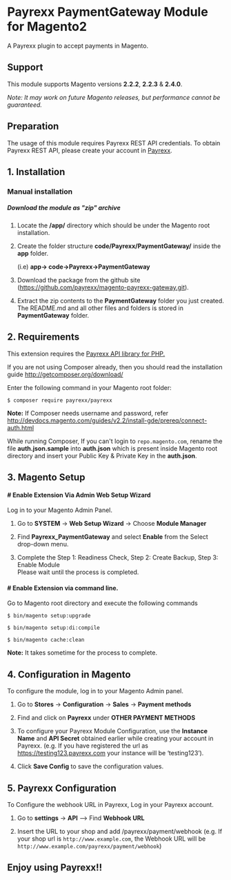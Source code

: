 # Payrexx PaymentGateway Module for Magento2

A Payrexx plugin to accept payments in Magento.


## Support

This module supports Magento versions **2.2.2**, **2.2.3** & **2.4.0**.

*Note: It may work on future Magento releases, but performance cannot be guaranteed.*

## Preparation

The usage of this module requires Payrexx REST API credentials. To obtain Payrexx REST API, please create your account in [Payrexx](https://www.payrexx.com/).
## 1. Installation
### Manual installation

##### Download the module as "zip" archive

1. Locate the **/app/** directory which should be under the Magento root installation.

2. Create the folder structure **code/Payrexx/PaymentGateway/** inside the **app** folder.

   (i.e) **app-> code->Payrexx->PaymentGateway**

3. Download the package from the github site (https://github.com/payrexx/magento-payrexx-gateway.git).

4. Extract the zip contents to the **PaymentGateway** folder you just created. The README.md and all other files and folders is stored in **PaymentGateway** folder.

## 2. Requirements
 This extension requires the [Payrexx API library for PHP.](https://github.com/payrexx/payrexx-php)

If you are not using Composer already, then you should read the installation guide http://getcomposer.org/download/

Enter the following command in your Magento root folder:

 ```
 $ composer require payrexx/payrexx
 ```

**Note:**
If Composer needs username and password, refer http://devdocs.magento.com/guides/v2.2/install-gde/prereq/connect-auth.html

While running Composer, If you can't login to `repo.magento.com`, rename the file **auth.json.sample** into **auth.json** which is present inside Magento root directory and insert your Public Key & Private Key in the  **auth.json**.

## 3. Magento Setup

#### # Enable Extension Via Admin Web Setup Wizard

Log in to your Magento Admin Panel.

1. Go to **SYSTEM** -> **Web Setup Wizard** -> Choose **Module Manager**

2. Find **Payrexx_PaymentGateway** and select **Enable** from the Select drop-down menu.

3. Complete the Step 1: Readiness Check, Step 2: Create Backup, Step 3: Enable Module  
   Please wait until the process is completed.

#### # Enable Extension via command line.

Go to Magento root directory and execute the following commands

```
$ bin/magento setup:upgrade

$ bin/magento setup:di:compile

$ bin/magento cache:clean
```

**Note:** It takes sometime for the process to complete.

## 4. Configuration in Magento

 To configure the module, log in to your Magento Admin panel.
1. Go to **Stores** -> **Configuration** -> **Sales** -> **Payment methods** 

2. Find and click on **Payrexx** under **OTHER PAYMENT METHODS**

3. To configure your Payrexx Module Configuration, use the **Instance Name** and **API Secret**  obtained earlier while creating your account in Payrexx.
   (e.g. If you have registered the url as  https://testing123.payrexx.com your instance will be  ‘testing123’).

4. Click **Save Config** to save the configuration values.

## 5. Payrexx Configuration

 To Configure the webhook URL in Payrexx, Log in your Payrexx account.

1. Go to **settings** -> **API** --> Find **Webhook URL**

2. Insert the URL to your shop and add /payrexx/payment/webhook
 (e.g. If your shop url is `http://www.example.com`, the Webhook URL will be `http://www.example.com/payrexx/payment/webhook`)

## Enjoy using Payrexx!!
